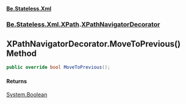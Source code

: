 #### [Be.Stateless.Xml](README.md 'README')
### [Be.Stateless.Xml.XPath](Be.Stateless.Xml.XPath.md 'Be.Stateless.Xml.XPath').[XPathNavigatorDecorator](XPathNavigatorDecorator.md 'Be.Stateless.Xml.XPath.XPathNavigatorDecorator')

## XPathNavigatorDecorator.MoveToPrevious() Method

```csharp
public override bool MoveToPrevious();
```

#### Returns
[System.Boolean](https://docs.microsoft.com/en-us/dotnet/api/System.Boolean 'System.Boolean')